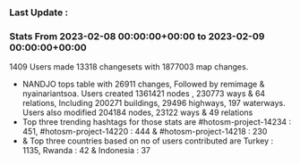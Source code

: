 ### Last Update :

### Stats From 2023-02-08 00:00:00+00:00 to 2023-02-09 00:00:00+00:00

1409 Users made 13318 changesets with 1877003 map changes.
- NANDJO tops table with 26911 changes, Followed by remimage & nyainariantsoa. Users created 1361421 nodes , 230773 ways & 64 relations, Including 200271 buildings, 29496 highways, 197 waterways. Users also modified 204184 nodes, 23122 ways & 49 relations
- Top three trending hashtags for those stats are #hotosm-project-14234 : 451, #hotosm-project-14220 : 444 & #hotosm-project-14218 : 230
-  & Top three countries based on no of users contributed are Turkey : 1135, Rwanda : 42 & Indonesia : 37
